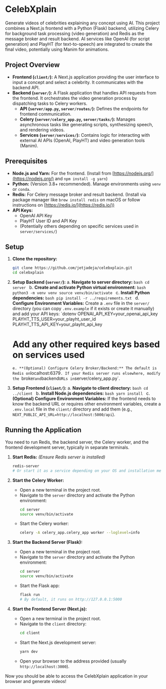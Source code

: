 # CelebXplain

Generate videos of celebrities explaining any concept using AI. This project combines a Next.js frontend with a Python (Flask) backend, utilizing Celery for background task processing (video generation) and Redis as the message broker and result backend. AI services like OpenAI (for script generation) and PlayHT (for text-to-speech) are integrated to create the final video, potentially using Manim for animations.

## Project Overview

- **Frontend (`client/`):** A Next.js application providing the user interface to input a concept and select a celebrity. It communicates with the backend API.
- **Backend (`server/`):** A Flask application that handles API requests from the frontend. It orchestrates the video generation process by dispatching tasks to Celery workers.
  - **API (`server/app.py`, `server/routes/`):** Defines the endpoints for frontend communication.
  - **Celery (`server/celery_app.py`, `server/tasks/`):** Manages asynchronous tasks like generating scripts, synthesizing speech, and rendering videos.
  - **Services (`server/services/`):** Contains logic for interacting with external AI APIs (OpenAI, PlayHT) and video generation tools (Manim).

## Prerequisites

- **Node.js and Yarn:** For the frontend. (Install from [https://nodejs.org/](https://nodejs.org/) and `npm install -g yarn`)
- **Python:** (Version 3.8+ recommended). Manage environments using `venv` or `conda`.
- **Redis:** For Celery message broker and result backend. (Install via package manager like `brew install redis` on macOS or follow instructions on [https://redis.io/](https://redis.io/))
- **API Keys:**
  - OpenAI API Key
  - PlayHT User ID and API Key
  - (Potentially others depending on specific services used in `server/services/`)

## Setup

1.  **Clone the repository:**

    ```bash
    git clone https://github.com/jetjadeja/celebxplain.git
    cd celebxplain
    ```

2.  **Setup Backend (`server/`):**
    a. **Navigate to server directory:**
    `bash
cd server
`
    b. **Create and activate Python virtual environment:**
    `bash
python3 -m venv venv
source venv/bin/activate
`
    c. **Install Python dependencies:**
    `bash
pip install -r ../requirements.txt
`
    d. **Configure Environment Variables:** Create a `.env` file in the `server/` directory (you can copy `.env.example` if it exists or create it manually) and add your API keys:
    `dotenv
    OPENAI_API_KEY=your_openai_api_key
    PLAYHT_TTS_USER=your_playht_user_id
    PLAYHT_TTS_API_KEY=your_playht_api_key

    # Add any other required keys based on services used

    `e. **(Optional) Configure Celery Broker/Backend:** The default is Redis on`localhost:6379`. If your Redis server runs elsewhere, modify the `broker`and`backend`URLs in`server/celery_app.py`.

3.  **Setup Frontend (`client/`):**
    a. **Navigate to client directory:**
    `bash
cd ../client
`
    b. **Install Node.js dependencies:**
    `bash
yarn install
`
    c. **(Optional) Configure Environment Variables:** If the frontend needs to know the backend URL or requires other environment variables, create a `.env.local` file in the `client/` directory and add them (e.g., `NEXT_PUBLIC_API_URL=http://localhost:5000/api`).

## Running the Application

You need to run Redis, the backend server, the Celery worker, and the frontend development server, typically in separate terminals.

1.  **Start Redis:**
    _(Ensure Redis server is installed)_

    ```bash
    redis-server
    # Or start it as a service depending on your OS and installation method
    ```

2.  **Start the Celery Worker:**

    - Open a new terminal in the project root.
    - Navigate to the `server` directory and activate the Python environment:
      ```bash
      cd server
      source venv/bin/activate
      ```
    - Start the Celery worker:
      ```bash
      celery -A celery_app.celery_app worker --loglevel=info
      ```

3.  **Start the Backend Server (Flask):**

    - Open a new terminal in the project root.
    - Navigate to the `server` directory and activate the Python environment:
      ```bash
      cd server
      source venv/bin/activate
      ```
    - Start the Flask app:
      ```bash
      flask run
      # By default, it runs on http://127.0.0.1:5000
      ```

4.  **Start the Frontend Server (Next.js):**
    - Open a new terminal in the project root.
    - Navigate to the `client` directory:
      ```bash
      cd client
      ```
    - Start the Next.js development server:
      ```bash
      yarn dev
      ```
    - Open your browser to the address provided (usually `http://localhost:3000`).

Now you should be able to access the CelebXplain application in your browser and generate videos!
